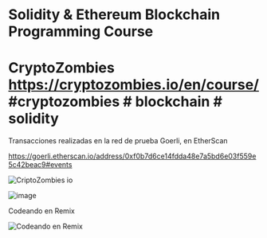 # Solidity & Ethereum Blockchain Programming Course #
# CryptoZombies https://cryptozombies.io/en/course/ #cryptozombies # blockchain # solidity 
Transacciones realizadas en la red de prueba Goerli, en EtherScan 

https://goerli.etherscan.io/address/0xf0b7d6ce14fdda48e7a5bd6e03f559e5c42beac9#events

![CriptoZombies io](https://user-images.githubusercontent.com/42863568/197650720-9bc6bcbd-019e-4b4b-9497-78dc6cec3df7.jpg)

![image](https://user-images.githubusercontent.com/42863568/197650933-8ffde2d0-ab69-4134-99f7-000c37179672.png)

Codeando en Remix

![Codeando en Remix](https://user-images.githubusercontent.com/42863568/197651057-984195f1-a115-4909-bc79-9479a0bc1ade.jpeg)
